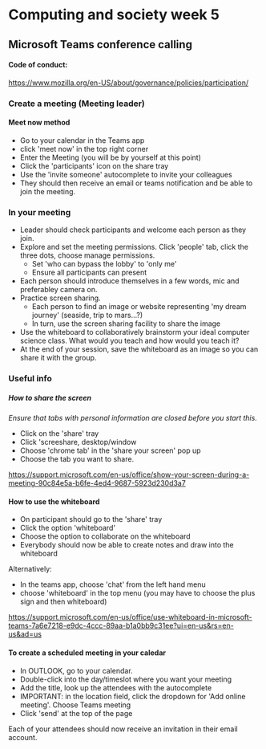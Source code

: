 # Computing and society week 5
## Microsoft Teams conference calling

#### Code of conduct:
https://www.mozilla.org/en-US/about/governance/policies/participation/


### Create a meeting (Meeting leader)

#### Meet now method

- Go to your calendar in the Teams app
- click 'meet now' in the top right corner
- Enter the Meeting (you will be by yourself at this point)
- Click the 'participants' icon on the share tray
- Use the 'invite someone' autocomplete to invite your colleagues
- They should then receive an email or teams notification and be able to join the meeting.


### In your meeting

- Leader should check participants and welcome each person as they join.
- Explore and set the meeting permissions. Click 'people' tab, click the three dots, choose manage permissions.
   - Set 'who can bypass the lobby' to 'only  me'
   - Ensure all participants can present
- Each person should introduce themselves in a few words, mic and preferabley camera on.
- Practice screen sharing.
    - Each person to find an image or website representing 'my dream journey' (seaside, trip to mars...?)
    - In turn, use the screen sharing facility to share the image
- Use the whiteboard to collaboratively brainstorm your ideal computer science class. What would you teach and how would  you teach it?
- At the end of your session, save the whiteboard as an image so you can share it with the group.


###  Useful info

##### How to share the screen

_Ensure that tabs with personal information are closed before you start this._
- Click on the 'share' tray
- Click 'screeshare, desktop/window
- Choose 'chrome tab' in the 'share your screen' pop up
- Choose the tab you want to share.

https://support.microsoft.com/en-us/office/show-your-screen-during-a-meeting-90c84e5a-b6fe-4ed4-9687-5923d230d3a7


#### How to use the whiteboard

- On participant should go to the 'share' tray
- Click the option 'whiteboard'
- Choose the option to collaborate on the whiteboard
- Everybody should now be able to create notes and draw into the whiteboard

Alternatively:
- In the teams app, choose 'chat' from the left hand menu
- choose 'whiteboard' in the top menu (you may have to choose the plus sign and then whiteboard)

https://support.microsoft.com/en-us/office/use-whiteboard-in-microsoft-teams-7a6e7218-e9dc-4ccc-89aa-b1a0bb9c31ee?ui=en-us&rs=en-us&ad=us


#### To create a scheduled meeting in your caledar

- In OUTLOOK, go to your calendar.
- Double-click into the day/timeslot where you want your meeting
- Add the title, look up the attendees with the autocomplete
- IMPORTANT: in the location field, click the dropdown for 'Add online meeting'.  Choose Teams meeting
- Click 'send' at the top of the page

Each of your attendees should now receive an invitation in their email account.
